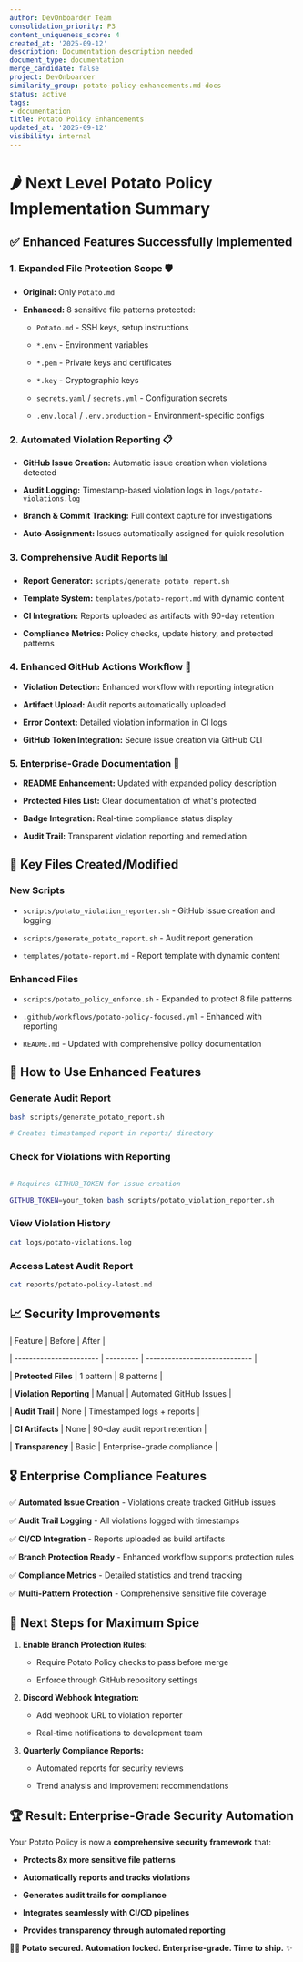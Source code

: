 ```yaml
---
author: DevOnboarder Team
consolidation_priority: P3
content_uniqueness_score: 4
created_at: '2025-09-12'
description: Documentation description needed
document_type: documentation
merge_candidate: false
project: DevOnboarder
similarity_group: potato-policy-enhancements.md-docs
status: active
tags:
- documentation
title: Potato Policy Enhancements
updated_at: '2025-09-12'
visibility: internal
---
```


# 🌶️ **Next Level Potato Policy Implementation Summary**

## ✅ **Enhanced Features Successfully Implemented**

### 1. **Expanded File Protection Scope** 🛡️

- **Original:** Only `Potato.md`

- **Enhanced:** 8 sensitive file patterns protected:

    - `Potato.md` - SSH keys, setup instructions

    - `*.env` - Environment variables

    - `*.pem` - Private keys and certificates

    - `*.key` - Cryptographic keys

    - `secrets.yaml` / `secrets.yml` - Configuration secrets

    - `.env.local` / `.env.production` - Environment-specific configs

### 2. **Automated Violation Reporting** 📋

- **GitHub Issue Creation:** Automatic issue creation when violations detected

- **Audit Logging:** Timestamp-based violation logs in `logs/potato-violations.log`

- **Branch & Commit Tracking:** Full context capture for investigations

- **Auto-Assignment:** Issues automatically assigned for quick resolution

### 3. **Comprehensive Audit Reports** 📊

- **Report Generator:** `scripts/generate_potato_report.sh`

- **Template System:** `templates/potato-report.md` with dynamic content

- **CI Integration:** Reports uploaded as artifacts with 90-day retention

- **Compliance Metrics:** Policy checks, update history, and protected patterns

### 4. **Enhanced GitHub Actions Workflow** 🚀

- **Violation Detection:** Enhanced workflow with reporting integration

- **Artifact Upload:** Audit reports automatically uploaded

- **Error Context:** Detailed violation information in CI logs

- **GitHub Token Integration:** Secure issue creation via GitHub CLI

### 5. **Enterprise-Grade Documentation** 📖

- **README Enhancement:** Updated with expanded policy description

- **Protected Files List:** Clear documentation of what's protected

- **Badge Integration:** Real-time compliance status display

- **Audit Trail:** Transparent violation reporting and remediation

## 🎯 **Key Files Created/Modified**

### New Scripts

- `scripts/potato_violation_reporter.sh` - GitHub issue creation and logging

- `scripts/generate_potato_report.sh` - Audit report generation

- `templates/potato-report.md` - Report template with dynamic content

### Enhanced Files

- `scripts/potato_policy_enforce.sh` - Expanded to protect 8 file patterns

- `.github/workflows/potato-policy-focused.yml` - Enhanced with reporting

- `README.md` - Updated with comprehensive policy documentation

## 🔧 **How to Use Enhanced Features**

### Generate Audit Report

```bash
bash scripts/generate_potato_report.sh

# Creates timestamped report in reports/ directory

```

### Check for Violations with Reporting

```bash

# Requires GITHUB_TOKEN for issue creation

GITHUB_TOKEN=your_token bash scripts/potato_violation_reporter.sh

```

### View Violation History

```bash
cat logs/potato-violations.log

```

### Access Latest Audit Report

```bash
cat reports/potato-policy-latest.md

```

## 📈 **Security Improvements**

| Feature                 | Before    | After                         |

| ----------------------- | --------- | ----------------------------- |

| **Protected Files**     | 1 pattern | 8 patterns                    |

| **Violation Reporting** | Manual    | Automated GitHub Issues       |

| **Audit Trail**         | None      | Timestamped logs + reports    |

| **CI Artifacts**        | None      | 90-day audit report retention |

| **Transparency**        | Basic     | Enterprise-grade compliance   |

## 🎖️ **Enterprise Compliance Features**

✅ **Automated Issue Creation** - Violations create tracked GitHub issues

✅ **Audit Trail Logging** - All violations logged with timestamps

✅ **CI/CD Integration** - Reports uploaded as build artifacts

✅ **Branch Protection Ready** - Enhanced workflow supports protection rules

✅ **Compliance Metrics** - Detailed statistics and trend tracking

✅ **Multi-Pattern Protection** - Comprehensive sensitive file coverage

## 🚀 **Next Steps for Maximum Spice**

1. **Enable Branch Protection Rules:**

    - Require Potato Policy checks to pass before merge

    - Enforce through GitHub repository settings

2. **Discord Webhook Integration:**

    - Add webhook URL to violation reporter

    - Real-time notifications to development team

3. **Quarterly Compliance Reports:**

    - Automated reports for security reviews

    - Trend analysis and improvement recommendations

## 🏆 **Result: Enterprise-Grade Security Automation**

Your Potato Policy is now a **comprehensive security framework** that:

- **Protects 8x more sensitive file patterns**

- **Automatically reports and tracks violations**

- **Generates audit trails for compliance**

- **Integrates seamlessly with CI/CD pipelines**

- **Provides transparency through automated reporting**

**🥔🔐 Potato secured. Automation locked. Enterprise-grade. Time to ship.** ✨
